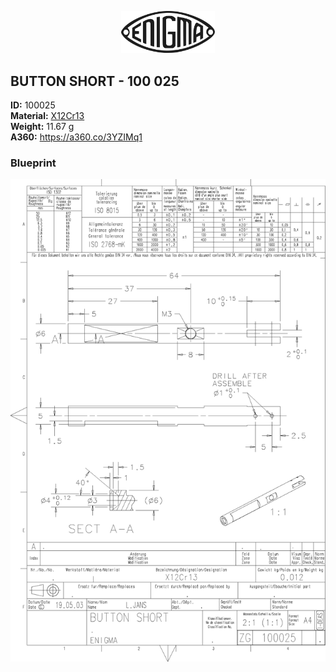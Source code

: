 <!-- PROJECT LOGO -->
<p align="center">
  <a href="https://github.com/AresValley/ENIGMA">
    <img src="../../img/logo.svg" alt="Logo" width="150">
  </a>
</p>

<!-- ABOUT THE PROJECT -->
## BUTTON SHORT - 100 025

**ID:** 100025 <br/>
**Material:** [X12Cr13](https://github.com/AresValley/ENIGMA#x12cr13-) <br/>
**Weight:** 11.67 g <br/>
**A360:** https://a360.co/3YZIMq1 <br/>

### Blueprint
<img src="BP.png" alt="Blueprint">